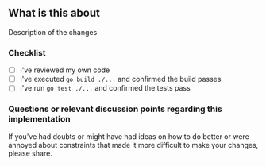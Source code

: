 ## What is this about

Description of the changes

### Checklist
* [ ] I've reviewed my own code
* [ ] I've executed `go build ./...` and confirmed the build passes
* [ ] I've run `go test ./...` and confirmed the tests pass

### Questions or relevant discussion points regarding this implementation

If you've had doubts or might have had ideas on how to do better or were annoyed about 
constraints that made it more difficult to make your changes, please share. 
